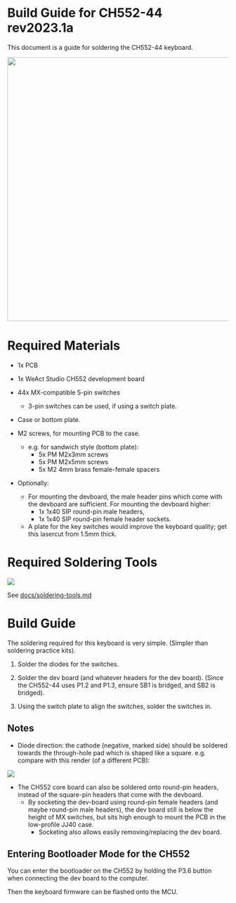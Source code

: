 # Build Guide for CH552-44 rev2023.1a

This document is a guide for soldering the CH552-44 keyboard.

<img src="https://raw.githubusercontent.com/rgoulter/keyboard-labs/master/docs/images/keyboards/ch552-44/ch552_44-sandwich-top.JPG" width=600 />

# Required Materials

- 1x PCB
- 1x WeAct Studio CH552 development board
- 44x MX-compatible 5-pin switches
  - 3-pin switches can be used, if using a switch plate.
- Case or bottom plate.
- M2 screws, for mounting PCB to the case.
  - e.g. for sandwich style (bottom plate):
    - 5x PM M2x3mm screws
    - 5x PM M2x5mm screws
    - 5x M2 4mm brass female-female spacers

- Optionally:
  - For mounting the devboard,
     the male header pins which come with the devboard are sufficient.
    For mounting the devboard higher:
    - 1x 1x40 SIP round-pin male headers,
    - 1x 1x40 SIP round-pin female header sockets.
  - A plate for the key switches would improve the keyboard quality;
    get this lasercut from 1.5mm thick.


# Required Soldering Tools

<img src="https://raw.githubusercontent.com/rgoulter/keyboard-labs/master/docs/images/buildlog-rev2021.4-minimal/tools.JPG" />

See [docs/soldering-tools.md](../docs/soldering-tools.md)

# Build Guide

The soldering required for this keyboard is very simple. (Simpler than soldering practice kits).

1. Solder the diodes for the switches.

2. Solder the dev board (and whatever headers for the dev board).
   (Since the CH552-44 uses P1.2 and P1.3, ensure SB1 is bridged, and SB2 is bridged).

3. Using the switch plate to align the switches, solder the switches in.

## Notes

- Diode direction: the cathode (negative, marked side) should be soldered
  towards the through-hole pad which is shaped like a square.
  e.g. compare with this render (of a different PCB):

<img src="https://raw.githubusercontent.com/rgoulter/keyboard-labs/master/docs/images/render-kicad-keyboard-pico42-back-diodes.png" />

- The CH552 core board can also be soldered onto round-pin headers,
  instead of the square-pin headers that come with the devboard.
  - By socketing the dev-board using round-pin female headers (and maybe round-pin male headers),
    the dev board still is below the height of MX switches, but sits high enough
    to mount the PCB in the low-profile JJ40 case.
    - Socketing also allows easily removing/replacing the dev board.

## Entering Bootloader Mode for the CH552

You can enter the bootloader on the CH552 by holding the P3.6 button
when connecting the dev board to the computer.

Then the keyboard firmware can be flashed onto the MCU.
